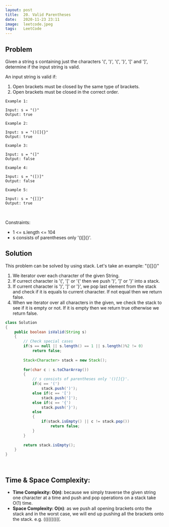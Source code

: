 ```yaml
---
layout: post 
title:  20. Valid Parentheses
date:   2020-11-23 23:11
image:  leetcode.jpeg
tags:   LeetCode
---
```


## Problem

Given a string s containing just the characters '(', ')', '{', '}', '[' and ']', determine if the input string is valid.

An input string is valid if:

1. Open brackets must be closed by the same type of brackets.
2. Open brackets must be closed in the correct order.

```
Example 1:

Input: s = "()"
Output: true

Example 2:

Input: s = "()[]{}"
Output: true

Example 3:

Input: s = "(]"
Output: false

Example 4:

Input: s = "([)]"
Output: false

Example 5:

Input: s = "{[]}"
Output: true
```

<!-- Line breaks -->
<br />

Constraints:

* 1 <= s.length <= 104
* s consists of parentheses only '()[]{}'.

## Solution

This problem can be solved by using stack. Let's take an example: "()[]{}"
1. We iterator over each character of the given String.
2. If currect character is '(', '[' or '{' then we push ')', ']' or '}' into a stack.
3. If current character is ')', ']' or '}', we pop last element from the stack and check if it is equals to current character. If not equal then we return false.
4. When we iterator over all characters in the given, we check the stack to see if it is empty or not. If it is empty then we return true otherwise we return false.

```java
class Solution 
{
    public boolean isValid(String s) 
    {
        // Check special cases 
        if(s == null || s.length() == 1 || s.length()%2 != 0)
            return false;
        
        Stack<Character> stack = new Stack();
        
        for(char c : s.toCharArray())
        {
            // s consists of parentheses only '()[]{}'.
            if(c == '(')
                stack.push(')');
            else if(c == '[')
                stack.push(']');
            else if(c == '{')
                stack.push('}');
            else 
            {
                if(stack.isEmpty() || c != stack.pop())
                    return false;
            }
        }
        
        return stack.isEmpty();
    }
}
```

<!-- Line breaks -->
<br />

## Time & Space Complexity:

* **Time Complexity: O(n)**: because we simply traverse the given string one character at a time and push and pop operations on a stack take O(1) time.
* **Space Complexity: O(n)**:  as we push all opening brackets onto the stack and in the worst case, we will end up pushing all the brackets onto the stack. e.g. ((((((((((.


